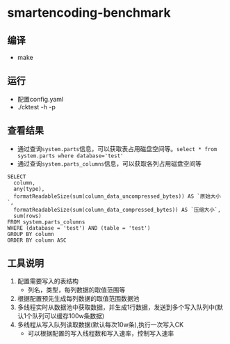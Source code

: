 # smartencoding-benchmark

## 编译
 - make

## 运行
 - 配置config.yaml
 - ./cktest -h <clickhouse ip> -p <clickhouse port> 

## 查看结果
 - 通过查询`system.parts`信息，可以获取表占用磁盘空间等。`select * from system.parts where database='test'`
 - 通过查询`system.parts_columns`信息，可以获取各列占用磁盘空间等
  ```
SELECT
    column,
    any(type),
    formatReadableSize(sum(column_data_uncompressed_bytes)) AS `原始大小`,
    formatReadableSize(sum(column_data_compressed_bytes)) AS `压缩大小`,
    sum(rows)
FROM system.parts_columns
WHERE (database = 'test') AND (table = 'test')
GROUP BY column
ORDER BY column ASC

  ```
## 工具说明
  1. 配置需要写入的表结构
      - 列名，类型，每列数据的取值范围等
  2. 根据配置预先生成每列数据的取值范围数据池
  3. 多线程实时从数据池中获取数据，并生成1行数据，发送到多个写入队列中(默认1个队列可以缓存100w条数据)
  4. 多线程从写入队列读取数据(默认每次10w条),执行一次写入CK
      - 可以根据配置的写入线程数和写入速率，控制写入速率
